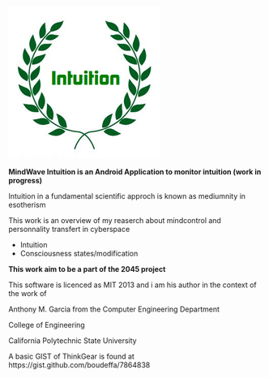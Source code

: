 <img src="res/drawable-hdpi/ic_launcher.png">
<p>
<b>MindWave Intuition is an Android Application to monitor intuition (work in progress)</b>
</p>
<p>
Intuition in a fundamental scientific approch is known as mediumnity in esotherism
</p>
<p>
This work is an overview of my reaserch about mindcontrol and personnality transfert in cyberspace
</p>
<ul>
 <li>Intuition</li>
 <li>Consciousness states/modification</li>
</ul>
<p>
<b>This work aim to be a part of the 2045 project</b>
</p>
<p>
This software is licenced as MIT 2013 and i am his author in the context of the work of 
</p>
<p>
Anthony M. Garcia from the Computer Engineering Department
</p>
<p>
College of Engineering
</p>
<p>
California Polytechnic State University
</p>
<p>
A basic GIST of ThinkGear is found at https://gist.github.com/boudeffa/7864838
</p>
